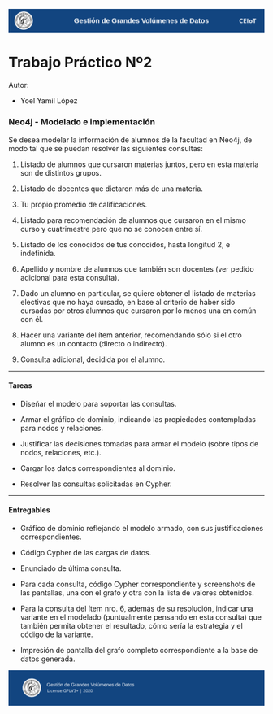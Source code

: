 ![header](doc/header.png)

# Trabajo Práctico Nº2

Autor:

* Yoel Yamil López

### Neo4j - Modelado e implementación

Se desea modelar la información de alumnos de la facultad en Neo4j, de modo tal que se puedan resolver las siguientes consultas:

1.  Listado de alumnos que cursaron materias juntos, pero en esta materia son de distintos grupos.

2. Listado de docentes que dictaron más de una materia.

3. Tu propio promedio de calificaciones.

4. Listado para recomendación de alumnos que cursaron en el mismo curso y cuatrimestre pero que no se conocen entre sí.

5. Listado de los conocidos de tus conocidos, hasta longitud 2, e indefinida.

6. Apellido y nombre de alumnos que también son docentes (ver pedido adicional para esta consulta).

7. Dado un alumno en particular, se quiere obtener el listado de materias electivas que no haya cursado, en base al criterio de haber sido cursadas por otros alumnos que cursaron por lo menos una en común con él.

8. Hacer una variante del ítem anterior, recomendando sólo si el otro alumno es un contacto (directo o indirecto).

9. Consulta adicional, decidida por el alumno.

---

#### Tareas

- Diseñar el modelo para soportar las consultas.

- Armar el gráfico de dominio, indicando las propiedades contempladas para nodos y relaciones.

- Justificar las decisiones tomadas para armar el modelo (sobre tipos de nodos, relaciones, etc.).

- Cargar los datos correspondientes al dominio.

- Resolver las consultas solicitadas en Cypher.

---

#### Entregables

- Gráfico de dominio reflejando el modelo armado, con sus justificaciones correspondientes.

- Código Cypher de las cargas de datos.

- Enunciado de última consulta.

- Para cada consulta, código Cypher correspondiente y screenshots de las pantallas, una con el grafo y otra con la lista de valores obtenidos.

- Para la consulta del ítem nro. 6, además de su resolución, indicar una variante en el modelado (puntualmente pensando en esta consulta) que también permita obtener el resultado, cómo sería la estrategia y el código de la variante.

- Impresión de pantalla del grafo completo correspondiente a la base de datos generada.

![footer](doc/footer.png)